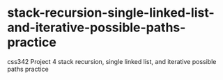 # stack-recursion-single-linked-list-and-iterative-possible-paths-practice
css342 Project 4 stack recursion, single linked list, and iterative possible paths practice
